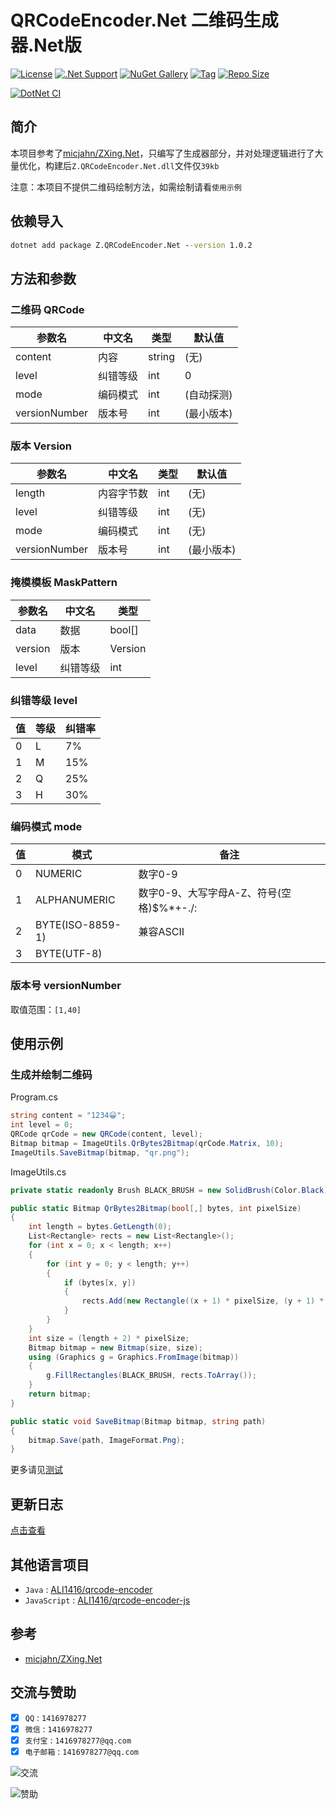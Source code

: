 # QRCodeEncoder.Net 二维码生成器.Net版

[![License](https://img.shields.io/github/license/ali1416/QRCodeEncoder.Net?label=License)](https://www.apache.org/licenses/LICENSE-2.0.txt)
[![.Net Support](https://img.shields.io/badge/.NET%20Standard-2.0+-green)](https://openjdk.org/)
[![NuGet Gallery](https://img.shields.io/nuget/v/Z.QRCodeEncoder.Net?label=NuGet%20Gallery)](https://www.nuget.org/packages/Z.QRCodeEncoder.Net)
[![Tag](https://img.shields.io/github/v/tag/ali1416/QRCodeEncoder.Net?label=Tag)](https://github.com/ALI1416/QRCodeEncoder.Net/tags)
[![Repo Size](https://img.shields.io/github/repo-size/ali1416/QRCodeEncoder.Net?label=Repo%20Size&color=success)](https://github.com/ALI1416/QRCodeEncoder.Net/archive/refs/heads/master.zip)

[![DotNet CI](https://github.com/ALI1416/QRCodeEncoder.Net/actions/workflows/ci.yml/badge.svg)](https://github.com/ALI1416/QRCodeEncoder.Net/actions/workflows/ci.yml)

## 简介

本项目参考了[micjahn/ZXing.Net](https://github.com/micjahn/ZXing.Net)，只编写了生成器部分，并对处理逻辑进行了大量优化，构建后`Z.QRCodeEncoder.Net.dll`文件仅`39kb`

注意：本项目不提供二维码绘制方法，如需绘制请看`使用示例`

## 依赖导入

```bat
dotnet add package Z.QRCodeEncoder.Net --version 1.0.2
```

## 方法和参数

### 二维码 QRCode

| 参数名        | 中文名   | 类型   | 默认值     |
| ------------- | -------- | ------ | ---------- |
| content       | 内容     | string | (无)       |
| level         | 纠错等级 | int    | 0          |
| mode          | 编码模式 | int    | (自动探测) |
| versionNumber | 版本号   | int    | (最小版本) |

### 版本 Version

| 参数名        | 中文名     | 类型 | 默认值     |
| ------------- | ---------- | ---- | ---------- |
| length        | 内容字节数 | int  | (无)       |
| level         | 纠错等级   | int  | (无)       |
| mode          | 编码模式   | int  | (无)       |
| versionNumber | 版本号     | int  | (最小版本) |

### 掩模模板 MaskPattern

| 参数名  | 中文名   | 类型    |
| ------- | -------- | ------- |
| data    | 数据     | bool[]  |
| version | 版本     | Version |
| level   | 纠错等级 | int     |

### 纠错等级 level

| 值  | 等级 | 纠错率 |
| --- | ---- | ------ |
| 0   | L    | 7%     |
| 1   | M    | 15%    |
| 2   | Q    | 25%    |
| 3   | H    | 30%    |

### 编码模式 mode

| 值  | 模式             | 备注                                     |
| --- | ---------------- | ---------------------------------------- |
| 0   | NUMERIC          | 数字0-9                                  |
| 1   | ALPHANUMERIC     | 数字0-9、大写字母A-Z、符号(空格)$%*+-./: |
| 2   | BYTE(ISO-8859-1) | 兼容ASCII                                |
| 3   | BYTE(UTF-8)      |                                          |

### 版本号 versionNumber

取值范围：`[1,40]`

## 使用示例

### 生成并绘制二维码

Program.cs

```csharp
string content = "1234😀";
int level = 0;
QRCode qrCode = new QRCode(content, level);
Bitmap bitmap = ImageUtils.QrBytes2Bitmap(qrCode.Matrix, 10);
ImageUtils.SaveBitmap(bitmap, "qr.png");
```

ImageUtils.cs

```csharp
private static readonly Brush BLACK_BRUSH = new SolidBrush(Color.Black);

public static Bitmap QrBytes2Bitmap(bool[,] bytes, int pixelSize)
{
    int length = bytes.GetLength(0);
    List<Rectangle> rects = new List<Rectangle>();
    for (int x = 0; x < length; x++)
    {
        for (int y = 0; y < length; y++)
        {
            if (bytes[x, y])
            {
                rects.Add(new Rectangle((x + 1) * pixelSize, (y + 1) * pixelSize, pixelSize, pixelSize));
            }
        }
    }
    int size = (length + 2) * pixelSize;
    Bitmap bitmap = new Bitmap(size, size);
    using (Graphics g = Graphics.FromImage(bitmap))
    {
        g.FillRectangles(BLACK_BRUSH, rects.ToArray());
    }
    return bitmap;
}

public static void SaveBitmap(Bitmap bitmap, string path)
{
    bitmap.Save(path, ImageFormat.Png);
}
```

更多请见[测试](./Z.QRCodeEncoder.Net.Test)

## 更新日志

[点击查看](./CHANGELOG.md)

## 其他语言项目

- `Java` : [ALI1416/qrcode-encoder](https://github.com/ali1416/qrcode-encoder)
- `JavaScript` : [ALI1416/qrcode-encoder-js](https://github.com/ali1416/qrcode-encoder-js)

## 参考

- [micjahn/ZXing.Net](https://github.com/micjahn/ZXing.Net)

## 交流与赞助

- [x] `QQ` : `1416978277`
- [x] `微信` : `1416978277`
- [x] `支付宝` : `1416978277@qq.com`
- [x] `电子邮箱` : `1416978277@qq.com`

![交流](https://cdn.jsdelivr.net/gh/ALI1416/ALI1416/image/contact.png)

![赞助](https://cdn.jsdelivr.net/gh/ALI1416/ALI1416/image/donate.png)
